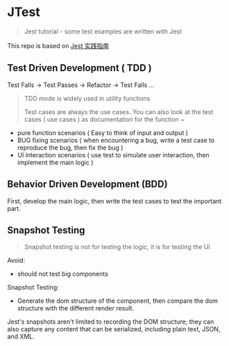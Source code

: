 # JTest

> Jest tutorial - some test examples are written with Jest

This repo is based on [Jest 实践指南](https://github.com/haixiangyan/jest-tutorial)

## Test Driven Development ( TDD ) 
Test Falls -> Test Passes -> Refactor -> Test Falls ...

> TDD mode is widely used in utility functions
> 
> Test cases are always the use cases. You can also look at the test cases ( use cases ) as documentation for the function ~ 
  -  pure function scenarios ( Easy to think of input and output )
  -  BUG fixing scenarios ( when encountering a bug, write a test case to reproduce the bug, then fix the bug )
  -  UI interaction scenarios ( use test to simulate user interaction, then implement the main logic )

## Behavior Driven Development (BDD)

First, develop the main logic, then write the test cases to test the important part.

## Snapshot Testing

> Snapshot testing is not for testing the logic, it is for testing the UI

Avoid:

- should not test big components

Snapshot Testing:

- Generate the dom structure of the component, then compare the dom structure with the different render result.

Jest's snapshots aren't limited to recording the DOM structure; they can also capture any content that can be serialized, including plain text, JSON, and XML.
